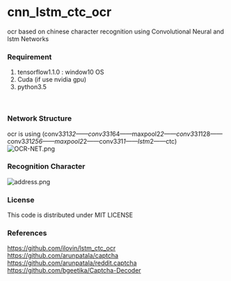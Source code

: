 # cnn_lstm_ctc_ocr
ocr based on chinese character recognition using Convolutional Neural and lstm Networks
<br/>
### Requirement
1. tensorflow1.1.0 : window10 OS
2. Cuda (if use nvidia gpu)
3. python3.5
<br/>

### Network Structure
ocr is using (conv3*3*1*32——conv3*3*1*64——maxpool2*2——conv3*3*1*128——conv3*3*1*256——maxpool2*2——conv3*3*1*1——lstm*2——ctc)
<br/>
![OCR-NET.png](https://github.com/zhangcheng007/cnn_lstm_ctc_ocr/blob/master/OCR-NET.png)
<br/>
### Recognition Character 
![address.png](https://github.com/zhangcheng007/cnn_lstm_ctc_ocr/blob/master/address.png)

### License
This code is distributed under MIT LICENSE
### References
https://github.com/ilovin/lstm_ctc_ocr<br/>
https://github.com/arunpatala/captcha<br/>
https://github.com/arunpatala/reddit.captcha<br/>
https://github.com/bgeetika/Captcha-Decoder<br/>